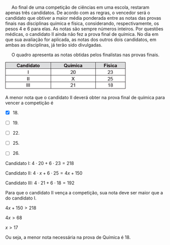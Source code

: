 

     Ao final de uma competição de ciências em uma escola, restaram apenas três candidatos. De acordo com as regras, o vencedor será o candidato que obtiver a maior média ponderada entre as notas das provas finais nas disciplinas química e física, considerando, respectivamente, os pesos 4 e 6 para elas. As notas são sempre números inteiros. Por questões médicas, o candidato II ainda não fez a prova final de química. No dia em que sua avaliação for aplicada, as notas dos outros dois candidatos, em ambas as disciplinas, já terão sido divulgadas.

     O quadro apresenta as notas obtidas pelos finalistas nas provas finais.

![](fb21021c-7fa3-7578-ec24-2ee498a014af.png)

A menor nota que o candidato II deverá obter na prova final de química para vencer a competição é



- [x] 18\.
- [ ] 19\.
- [ ] 22\.
- [ ] 25\.
- [ ] 26\.


Candidato I: $4 \cdot 20 + 6 \cdot 23 = 218$

Candidato II: $4 \cdot x + 6 \cdot 25 = 4x + 150$

Candidato III: $4 \cdot 21 + 6 \cdot 18 = 192$

Para que o candidato II vença a competição, sua nota deve ser maior que a do candidato I.

$4x + 150 > 218$

$4x > 68$

$x > 17$

Ou seja, a menor nota necessária na prova de Química é 18.
